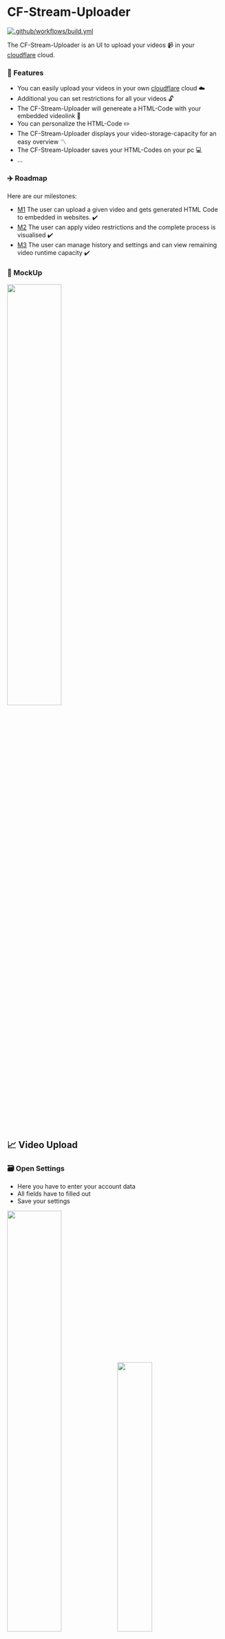 # CF-Stream-Uploader

[![.github/workflows/build.yml](https://github.com/haevg-rz/CF-Stream-Uploader/actions/workflows/build.yml/badge.svg)](https://github.com/haevg-rz/CF-Stream-Uploader/actions/workflows/build.yml)


The CF-Stream-Uploader is an UI to upload your videos :video_camera: in your [cloudflare](https://www.cloudflare.com/de-de/) cloud.


### :speech_balloon: Features 

- You can easily upload your videos in your own [cloudflare](https://www.cloudflare.com/de-de/) cloud :cloud:
- Additional you can set restrictions for all your videos :unlock:
- The CF-Stream-Uploader will genereate a HTML-Code with your embedded videolink :page_facing_up:
- You can personalize the HTML-Code :pencil2:
- The CF-Stream-Uploader displays your video-storage-capacity for an easy overview :part_alternation_mark:
- The CF-Stream-Uploader saves your HTML-Codes on your pc :computer:
- ...

### :airplane: Roadmap 

Here are our milestones:
- [M1](https://github.com/haevg-rz/CF-Stream-Uploader/milestone/1) The user can upload a given video and gets generated HTML Code to embedded in websites. :heavy_check_mark:
- [M2](https://github.com/haevg-rz/CF-Stream-Uploader/milestone/2) The user can apply video restrictions and the complete process is visualised :heavy_check_mark:
- [M3](https://github.com/haevg-rz/CF-Stream-Uploader/milestone/3) The user can manage history and settings and can view remaining video runtime capacity
:heavy_check_mark:

### 📱 MockUp 

<img src="https://user-images.githubusercontent.com/62097365/122367519-cab91480-cf5c-11eb-9116-218d0e9b9618.png" width="50%" height="50%">

## :chart_with_upwards_trend: Video Upload 

### :card_file_box: Open Settings

- Here you have to enter your account data
- All fields have to filled out
- Save your settings

<img src="https://user-images.githubusercontent.com/62097375/122385628-563aa180-cf6d-11eb-8d88-ce7272699eb9.png" width="50%" height="50%">
<img src="https://user-images.githubusercontent.com/62097375/122386398-23dd7400-cf6e-11eb-8be2-b5e8f9272219.png" width="40%" height="40%">

### :point_up: Select a video 

There are two options to select a video:
 1. You can easily drop a video in the the "DragAndDrop" field
 2. Press the button "Select video" and choose your file

The name of the video is now displayed bellow the drag and drop field

<img src="https://user-images.githubusercontent.com/62097375/122385532-3a370000-cf6d-11eb-8998-065f62d1c034.png" width="50%" height="50%">

 Here is a list of supported video-formates:
 - MP4, 
 - MKV
 - MOV
 - AVI
 - FLV
 - MPEG-2 TS
 - MPEG-2 PS
 - MXF
 - LXF
 - GXF
 - 3GP
 - WebM
 - MPG
 - QuickTime.

## :pencil: Set restrictions
<img src="https://user-images.githubusercontent.com/62097375/122385770-7bc7ab00-cf6d-11eb-8ee1-ff2243791cd0.png" width="50%" height="50%">

### :bangbang: These Rule actions are available
- "allow" - View is considered valid
- "block" - View is considered invalid and a 401 or 403 is returned
### :black_nib: Enter IP
- You can enter your IpAdresses in the textbox
- Each adress seperated with a comma
- Match specific IPv4 or IPV6 addresses or CIDRs
- It is recommended to include both IPv4 and IPv6 variants in a rule if possible
- The IpAdesses will have a simple validation check
- You can switch between "allow" or "block" for your entered IpAdresses
### :black_nib: Select country
- You can enter your Countries in the textbox
- Each coutry seperated with a comma 
- Match specific 2-letter country codes in [ISO 3166-1 Alpha-2](https://en.wikipedia.org/wiki/ISO_3166-1#Current_codes) format
- You have a list of supported countries in the link below
- You can switch between "allow" and "block" for your entered countries
### :black_nib: Set Access limit
- Set a time limit until the video can be seen
- The default value time is ten years (if it was not set by yourself)

### :movie_camera: Video uploading 

- Press the Button "Start"
- The single stepps will be displayed under the "Start" button
- After finishing all stepps the HTML will be displayed
- You can copy the HTML-Code with the button "copy HTML"
- The button "copy video-url" gives the link to your video

<img src="https://user-images.githubusercontent.com/62097375/122386606-56876c80-cf6e-11eb-8bd9-288e0d64f76b.png" width="50%" height="50%">

## :clipboard: Config 

The JSON config file has the following format:

```
{
  "UserSettings": {
    "CfToken": "exampleCfToken",
    "CfAccount": "exampleCfAccount",
    "KeyId": "exampleKeyId",
    "PrivateKey": "examplePrivateKey"
  },
  "AccessRules": {
    "Any": {
      "Action": "block",
      "Type": "any"
    },
    "Ip": {
      "Action": "allow",
      "Type": "ip.src",
      "Ips": [
        "127.0.0.1"
      ]
    },
    "Country": {
      "Action": "block",
      "Type": "ip.geoip.country",
      "Countries": [
        "DE"
      ]
    },
      "ExpiresIn": 365
  },
  "IsDarkmode": false
}
```
The Config is located in: 
```
C:\Users\LOCAL_USER\AppData\Roaming\CfStreamUploader\Config.json 
```
(make sure to exchange "LOCAL_USER" with you local windows user name ;) )

## Open history
- every video upload is saved
<img src="https://user-images.githubusercontent.com/62097375/122386279-090aff80-cf6e-11eb-8ab8-29ac76d5e7f8.png" width="50%" height="50%">

```
{
  "VideoTitle": "",
  "UploadDate": "",
  "VideoUrl": "",
  "SetAccesRules": [ ],
  "VideoToken": "",
  "HtmlCode": ""
}
```
## :newspaper: HTML-Output

### :file_folder: Default HTML-Output

If you dont have an own HTML-Layout the CF-Stream-Uploader will generate a default HTML-Layout.
This is the default HTML-Layout:

```
<div style="position: relative; padding-top: 56.25%;">
        <iframe src="https://iframe.videodelivery.net/{0}?preload=true"
                style="border: none;
                position: absolute;
                top: 0;
                height: 100%;
                width: 100%;"
                allow="accelerometer;
                gyroscope;
                autoplay;
                encrypted-media;
                picture-in-picture;"
                allowfullscreen="true">
        </iframe>
</div>
```

### :file_folder: Personalized HTML-Output

There again you can copie your own Html-Layout named "HtmlLayout.txt" in:
```
C:\Users\LOCAL_USER\AppData\Roaming\CfStreamUploader\ 
```
(make sure to exchange "LOCAL_USER" with you local windows user name ;) )

You need one (and only one) variale in your "HtmlLayout.txt" file. 
Here is an example:

```
src="https://iframe.videodelivery.net/{0}?preload=true"
```
{0} will replace with the given video token.
